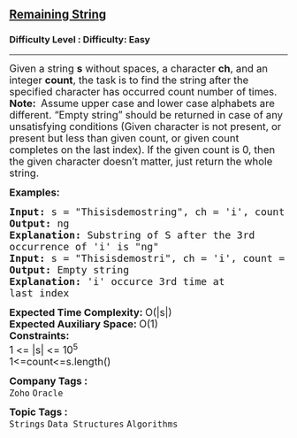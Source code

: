 <h2><a href="https://www.geeksforgeeks.org/problems/remaining-string3515/1">Remaining String</a></h2><h3>Difficulty Level : Difficulty: Easy</h3><hr><div class="problems_problem_content__Xm_eO"><p><span style="font-size: 18px;">Given a string <strong>s</strong> without spaces, a character <strong>ch</strong>, and an integer&nbsp;<strong>count</strong>, the task is to find the string after the specified character has occurred count number of times.<br><strong>Note:&nbsp;</strong> Assume upper case and lower case alphabets are different. “Empty string” should be returned in case of any unsatisfying conditions (Given character is not present, or present but less than given count, or given count completes on the last index). If the given count is 0, then the given character doesn’t matter, just return the whole string.<br></span></p>
<p><span style="font-size: 18px;"><strong>Examples:</strong></span></p>
<pre><span style="font-size: 18px;"><strong>Input: </strong>s = "Thisisdemostring", ch = 'i', count = 3
<strong>Output:</strong> ng
<strong>Explanation: </strong>Substring of S after the 3rd
occurrence of 'i' is "ng"</span><br><span style="font-size: 18px;"><strong>Input: </strong>s = "Thisisdemostri", ch = 'i', count = 3
<strong>Output: </strong>Empty string
<strong>Explanation:</strong> 'i' occurce 3rd time at 
last index
</span></pre>
<p><span style="font-size: 18px;"><strong>Expected Time Complexity:&nbsp;</strong>O(|s|)<br><strong>Expected Auxiliary Space:&nbsp;</strong>O(1)<br></span><span style="font-size: 18px;"><strong>Constraints:</strong><br>1 &lt;= |s| &lt;= 10<sup>5</sup><br>1&lt;=count&lt;=s.length()</span></p></div><p><span style=font-size:18px><strong>Company Tags : </strong><br><code>Zoho</code>&nbsp;<code>Oracle</code>&nbsp;<br><p><span style=font-size:18px><strong>Topic Tags : </strong><br><code>Strings</code>&nbsp;<code>Data Structures</code>&nbsp;<code>Algorithms</code>&nbsp;